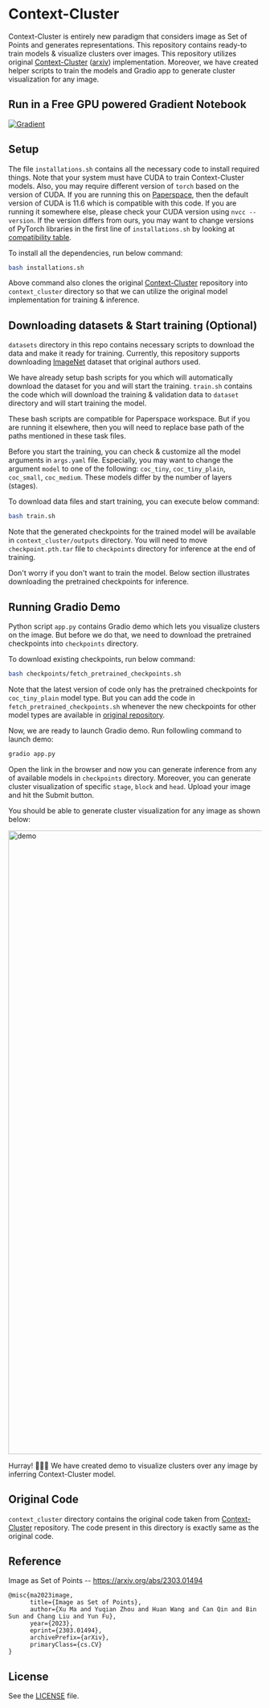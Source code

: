 # Context-Cluster

Context-Cluster is entirely new paradigm that considers image as Set of Points and generates representations. This repository contains ready-to train models & visualize clusters over images. This repository utilizes original [Context-Cluster](https://github.com/ma-xu/Context-Cluster) ([arxiv](https://arxiv.org/abs/2303.01494)) implementation. Moreover, we have created helper scripts to train the models and Gradio app to generate cluster visualization for any image.


## Run in a Free GPU powered Gradient Notebook
[![Gradient](https://assets.paperspace.io/img/gradient-badge.svg)](https://console.paperspace.com/github/ashutosh1919/context-cluster-pytorch?machine=Free-GPU)


## Setup

The file `installations.sh` contains all the necessary code to install required things. Note that your system must have CUDA to train Context-Cluster models. Also, you may require different version of `torch` based on the version of CUDA. If you are running this on [Paperspace](https://www.paperspace.com/), then the default version of CUDA is 11.6 which is compatible with this code. If you are running it somewhere else, please check your CUDA version using `nvcc --version`. If the version differs from ours, you may want to change versions of PyTorch libraries in the first line of `installations.sh` by looking at [compatibility table](https://github.com/pytorch/pytorch/wiki/PyTorch-Versions).

To install all the dependencies, run below command:

```bash
bash installations.sh
```

Above command also clones the original [Context-Cluster](https://github.com/ma-xu/Context-Cluster) repository into `context_cluster` directory so that we can utilize the original model implementation for training & inference.


## Downloading datasets & Start training (Optional)

`datasets` directory in this repo contains necessary scripts to download the data and make it ready for training. Currently, this repository supports downloading [ImageNet](https://www.image-net.org/) dataset that original authors used.

We have already setup bash scripts for you which will automatically download the dataset for you and will start the training. `train.sh` contains the code which will download the training & validation data to `dataset` directory and will start training the model.

These bash scripts are compatible for Paperspace workspace. But if you are running it elsewhere, then you will need to replace base path of the paths mentioned in these task files.

Before you start the training, you can check & customize all the model arguments in `args.yaml` file. Especially, you may want to change the argument `model` to one of the following: `coc_tiny`, `coc_tiny_plain`, `coc_small`, `coc_medium`. These models differ by the number of layers (stages).

To download data files and start training, you can execute below command:

```bash
bash train.sh
```

Note that the generated checkpoints for the trained model will be available in `context_cluster/outputs` directory. You will need to move `checkpoint.pth.tar` file to `checkpoints` directory for inference at the end of training.

Don't worry if you don't want to train the model. Below section illustrates downloading the pretrained checkpoints for inference.


## Running Gradio Demo

Python script `app.py` contains Gradio demo which lets you visualize clusters on the image. But before we do that, we need to download the pretrained checkpoints into `checkpoints` directory.

To download existing checkpoints, run below command:

```bash
bash checkpoints/fetch_pretrained_checkpoints.sh
```

Note that the latest version of code only has the pretrained checkpoints for `coc_tiny_plain` model type. But you can add the code in `fetch_pretrained_checkpoints.sh` whenever the new checkpoints for other model types are available in [original repository](https://github.com/ma-xu/Context-Cluster).

Now, we are ready to launch Gradio demo. Run followling command to launch demo:

```bash
gradio app.py
```

Open the link in the browser and now you can generate inference from any of available models in `checkpoints` directory. Moreover, you can generate cluster visualization of specific `stage`, `block` and `head`. Upload your image and hit the Submit button.

You should be able to generate cluster visualization for any image as shown below:

<img width="1238" alt="demo" src="https://user-images.githubusercontent.com/20843596/228104200-aed8b4dc-ebce-4d41-b097-34d63fe7f993.png">

Hurray! 🎉🎉🎉  We have created demo to visualize clusters over any image by inferring Context-Cluster model.


## Original Code

`context_cluster` directory contains the original code taken from [Context-Cluster](https://github.com/ma-xu/Context-Cluster) repository. The code present in this directory is exactly same as the original code.


## Reference

Image as Set of Points -- https://arxiv.org/abs/2303.01494

```
@misc{ma2023image,
      title={Image as Set of Points}, 
      author={Xu Ma and Yuqian Zhou and Huan Wang and Can Qin and Bin Sun and Chang Liu and Yun Fu},
      year={2023},
      eprint={2303.01494},
      archivePrefix={arXiv},
      primaryClass={cs.CV}
}
```

## License

See the [LICENSE](LICENSE) file.
